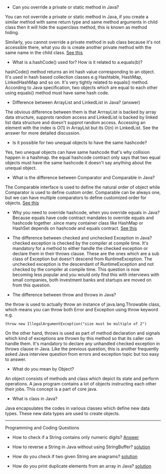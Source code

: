 
- Can you override a private or static method in Java?

You can not override a private or static method in Java, if you create a similar method with same return type and same method arguments in child class then it will hide the superclass method, this is known as method hiding.

Similarly, you cannot override a private method in sub class because it's not accessible there, what you do is create another private method with the same name in the child class. [See this](http://www.java67.com/2012/08/can-we-override-private-method-in-java.html)

- What is a.hashCode() used for? How is it related to a.equals(b)?

hashCode() method returns an int hash value corresponding to an object. It's used in hash based collection classes e.g Hashtable, HashMap, LinkedHashMap and so on. It's very tightly related to equals() method. According to Java specification, two objects which are equal to each other using equals() method must have same hash code.

- Difference between ArrayList and LinkedList in Java? (answer)

The obvious difference between them is that ArrrayList is backed by array data structure, supprots random access and LinkedList is backed by linked list data structure and doesn't supprot random access. Accessing an element with the index is O(1) in ArrayList but its O(n) in LinkedList. See the answer for more detailed discussion.

-  Is it possible for two unequal objects to have the same hashcode?

Yes, two unequal objects can have same hashcode that's why collision happen in a hashmap.
the equal hashcode contract only says that two equal objects must have the same hashcode it doesn't say anything about the unequal object.

- What is the difference between Comparator and Comparable in Java?

The Comparable interface is used to define the  natural order of object while Comparator is used to define custom order. Comparable can be always one, but we can have multiple comparators to define customized order for objects. [See this](http://www.java67.com/2013/08/difference-between-comparator-and-comparable-in-java-interface-sorting.html)

- Why you need to override hashcode, when you override equals in Java?
 Because equals have code contract mandates to override equals and hashcode together .since many container class like HashMap or HashSet depends on hashcode and equals contract. [See this](https://javarevisited.blogspot.com/2015/01/why-override-equals-hashcode-or-tostring-java.html)

- The difference between checked and unchecked Exception in Java?
checked exception is checked by the compiler at compile time. It's mandatory for a method to either handle the checked exception or declare them in their throws clause. These are the ones which are a sub class of Exception but doesn't descend from RuntimeException. The unchecked exception is the descendant of RuntimeException and not checked by the compiler at compile time. This question is now becoming less popular and you would only find this with interviews with small companies, both investment banks and startups are moved on from this question.

- The difference between throw and throws in Java?

the throw is used to actually throw an instance of java.lang.Throwable class, which means you can throw both Error and Exception using throw keyword e.g.
```
throw new IllegalArgumentException("size must be multiple of 2")
```
On the other hand, throws is used as part of method declaration and signals which kind of exceptions are thrown by this method so that its caller can handle them. It's mandatory to declare any unhandled checked exception in throws clause in Java. Like the previous question, this is another frequently asked Java interview question from errors and exception topic but too easy to answer.

- What do you mean by Object?

An object consists of methods and class which depict its state and perform operations. A java program contains a lot of objects instructing each other their jobs. This concept is a part of core java.

- What is class in Java?

Java encapsulates the codes in various classes which define new data types. These new data types are used to create objects.

---

Programming and Coding Questions


- How to check if a String contains only numeric digits?
[Answer](http://www.java67.com/2014/01/java-regular-expression-to-check-numbers-in-String.html)

- How to reverse a String in Java without using StringBuffer? [solution](http://www.java67.com/2012/12/how-to-reverse-string-in-java-stringbuffer-stringbuilder.html)

- How do you check if two given String are anagrams? [solution](https://javarevisited.blogspot.com/2013/03/Anagram-how-to-check-if-two-string-are-anagrams-example-tutorial.html)

- How do you print duplicate elements from an array in Java? [solution](https://javarevisited.blogspot.com/2015/06/3-ways-to-find-duplicate-elements-in-array-java.html)
